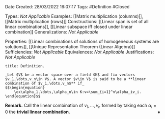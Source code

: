 <br />
<br />

Date Created: 28/03/2022 16:07:17
Tags: #Definition #Closed 

Types: _Not Applicable_
Examples: [[Matrix multiplication (columns)]], [[Matrix multiplication (rows)]]
Constructions: [[Linear span is set of all linear combinations]], [[Linear subspace iff closed under linear combination]]
Generalizations: _Not Applicable_

Properties: [[Linear combinations of solutions of homogeneous systems are solutions]], [[Unique Representation Theorem (Linear Algebra)]]
Sufficiencies: _Not Applicable_
Equivalences: _Not Applicable_
Justifications: _Not Applicable_

``` ad-Definition
title: Definition.

_Let $V$ be a vector space over a field $K$ and fix vectors $v_1,\dots,v_n\in V$. A vector $v\in V$ is said to be a **linear combination of $v_1,\dots,v_n$** if_
$$\begin{equation}
    \ex\alpha_1,\dots,\alpha_n\in K:v=\sum_{i=1}^n\alpha_iv_i.
\end{equation}$$

```

**Remark.** Call the linear combination of $v_1,\dots,v_n$ formed by taking each $\alpha_i=0$ the **trivial linear combination**.<span style="float:right;">$\blacklozenge$</span>
